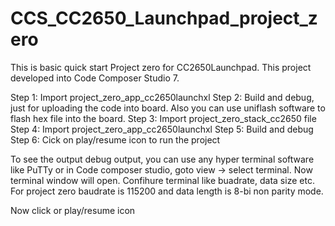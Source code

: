 # CCS_CC2650_Launchpad_project_zero
This is basic quick start Project zero for CC2650Launchpad.
This project developed into Code Composer Studio 7.

Step 1: Import project_zero_app_cc2650launchxl
Step 2: Build and debug, just for uploading the code into board.
        Also you can use uniflash software to flash hex file into the board.
Step 3: Import project_zero_stack_cc2650 file
Step 4: Import project_zero_app_cc2650launchxl
Step 5: Build and debug
Step 6: Cick on play/resume icon to run the project

To see the output debug output, you can use any hyper terminal software like PuTTy or 
in Code composer studio, goto view -> select terminal. Now terminal window will open.
Confihure terminal like buadrate, data size etc. 
For project zero baudrate is 115200 and data length is 8-bi non parity mode.

Now click or play/resume icon
